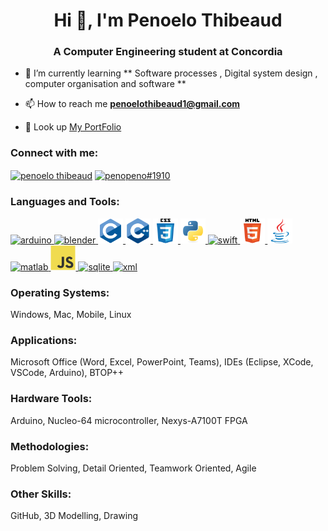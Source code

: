 <h1 align="center">Hi 👋, I'm Penoelo Thibeaud</h1>
<h3 align="center">A Computer Engineering student at Concordia</h3>

- 🌱 I’m currently learning ** Software processes , Digital system design , computer organisation and software **

- 📫 How to reach me **penoelothibeaud1@gmail.com**

- 💼 Look up <a href="https://flowcv.me/penoelo-official">My PortFolio</a>

<h3 align="left">Connect with me:</h3>
<p align="left">
<a href="https://linkedin.com/in/penoelo thibeaud" target="blank"><img align="center" src="https://raw.githubusercontent.com/rahuldkjain/github-profile-readme-generator/master/src/images/icons/Social/linked-in-alt.svg" alt="penoelo thibeaud" height="30" width="40" /></a>
<a href="https://discord.gg/penopeno#1910" target="blank"><img align="center" src="https://raw.githubusercontent.com/rahuldkjain/github-profile-readme-generator/master/src/images/icons/Social/discord.svg" alt="penopeno#1910" height="30" width="40" /></a>
</p>

<h3 align="left">Languages and Tools:</h3>
<p align="left"> 
  <!-- Programming Languages -->
  <a href="https://www.arduino.cc/" target="_blank" rel="noreferrer"> 
    <img src="https://cdn.worldvectorlogo.com/logos/arduino-1.svg" alt="arduino" width="40" height="40"/> 
  </a> 
  <a href="https://www.blender.org/" target="_blank" rel="noreferrer"> 
    <img src="https://download.blender.org/branding/community/blender_community_badge_white.svg" alt="blender" width="40" height="40"/> 
  </a> 
  <a href="https://www.cprogramming.com/" target="_blank" rel="noreferrer"> 
    <img src="https://raw.githubusercontent.com/devicons/devicon/master/icons/c/c-original.svg" alt="c" width="40" height="40"/> 
  </a> 
  <a href="https://www.w3schools.com/cpp/" target="_blank" rel="noreferrer"> 
    <img src="https://raw.githubusercontent.com/devicons/devicon/master/icons/cplusplus/cplusplus-original.svg" alt="cplusplus" width="40" height="40"/> 
  </a> 
  <a href="https://www.w3schools.com/css/" target="_blank" rel="noreferrer"> 
    <img src="https://raw.githubusercontent.com/devicons/devicon/master/icons/css3/css3-original-wordmark.svg" alt="css3" width="40" height="40"/> 
  </a> 
  <a href="https://www.python.org/" target="_blank" rel="noreferrer"> 
    <img src="https://raw.githubusercontent.com/devicons/devicon/master/icons/python/python-original.svg" alt="python" width="40" height="40"/> 
  </a> 
  <a href="https://developer.apple.com/swift/resources/" target="_blank" rel="noreferrer"> 
    <img src="https://developer.apple.com/assets/elements/icons/swift-playgrounds/swift-playgrounds-96x96.png"  alt="swift" width="40" height="40"/>
  </a>
  <a href="https://www.w3.org/html/" target="_blank" rel="noreferrer"> 
    <img src="https://raw.githubusercontent.com/devicons/devicon/master/icons/html5/html5-original-wordmark.svg" alt="html5" width="40" height="40"/> 
  </a> 
  <a href="https://www.java.com" target="_blank" rel="noreferrer"> 
    <img src="https://raw.githubusercontent.com/devicons/devicon/master/icons/java/java-original.svg" alt="java" width="40" height="40"/> 
  </a> 
  <a href="https://www.mathworks.com/" target="_blank" rel="noreferrer"> 
    <img src="https://upload.wikimedia.org/wikipedia/commons/2/21/Matlab_Logo.png" alt="matlab" width="40" height="40"/> 
  </a> 
  <!-- Additional Programming Skills -->
  <a href="https://www.w3schools.com/js/" target="_blank" rel="noreferrer"> 
    <img src="https://raw.githubusercontent.com/devicons/devicon/master/icons/javascript/javascript-original.svg" alt="javascript" width="40" height="40"/> 
  </a> 
  <a href="https://www.sqlite.org/index.html" target="_blank" rel="noreferrer"> 
    <img src="https://www.sqlite.org/images/sqlite370_banner.gif" alt="sqlite" width="40" height="40"/> 
  </a> 
  <a href="https://en.wikipedia.org/wiki/XML" target="_blank" rel="noreferrer"> 
    <img src="[[[https://upload.wikimedia.org/wikipedia/commons/9/9f/XML_logo.svg](https://upload.wikimedia.org/wikipedia/commons/thumb/2/2d/Extensible_Markup_Language_%28XML%29_logo.svg/2880px-Extensible_Markup_Language_%28XML%29_logo.svg.png)](https://upload.wikimedia.org/wikipedia/commons/2/2d/Extensible_Markup_Language_%28XML%29_logo.svg)](https://www.google.com/url?sa=i&url=https%3A%2F%2Fen.wikipedia.org%2Fwiki%2FXML&psig=AOvVaw0zRLUzyzGYiYLGDMz8CQqP&ust=1730401796713000&source=images&cd=vfe&opi=89978449&ved=0CBQQjRxqFwoTCPjHtpbntokDFQAAAAAdAAAAABAE)" alt="xml" width="40" height="40"/> 
  </a> 
</p>

<h3 align="left">Operating Systems:</h3>
<p align="left"> 
  Windows, Mac, Mobile, Linux 
</p>

<h3 align="left">Applications:</h3>
<p align="left"> 
  Microsoft Office (Word, Excel, PowerPoint, Teams), IDEs (Eclipse, XCode, VSCode, Arduino), BTOP++
</p>

<h3 align="left">Hardware Tools:</h3>
<p align="left"> 
  Arduino, Nucleo-64 microcontroller, Nexys-A7100T FPGA 
</p>

<h3 align="left">Methodologies:</h3>
<p align="left"> 
  Problem Solving, Detail Oriented, Teamwork Oriented, Agile
</p>

<h3 align="left">Other Skills:</h3>
<p align="left"> 
  GitHub, 3D Modelling, Drawing
</p>

